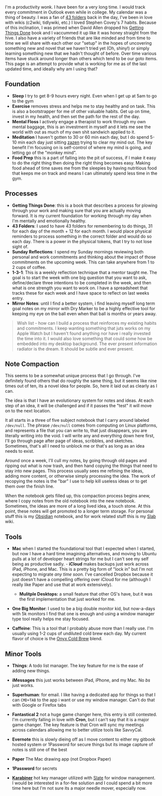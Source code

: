I'm a productivity wonk. I have been for a very long time. I would track
every commitment in Outlook even while in college. My calendar was a
thing of beauty. I was a fan of
[43 folders](http://www.43folders.com) back in the day, I've
been in love with wikis (c2wiki, tidlywiki, etc.) I loved Stephen
Covey's 7 habits. Because of this inclination, I was primed when David Allen
dropped his [Getting Things Done](https://www.amazon.com/Getting-Things-Done-Stress-Free-Productivity/dp/0142000280)
book and I vaccummed it up like it was honey straight from the hive. I
also have a variety of friends that are like minded and from time to
time we will share with each other our "setup" in the hopes of
uncovering something new and novel that we haven't tried yet (Oh, shiny!) or simply learning something new that we hadn't thought of
before. Over time various items have stuck around longer than others which
tend to be our goto items. This page is an attempt to provide what is
working for me as of the last updated time, and ideally why am I using
that?

## Foundation

-
  **Sleep** I try to get 8-9 hours every night. Even when I
  get up at 5am to go to the gym
-
  **Exercise** removes stress and helps me to stay healthy
  and on task. This is also a bootstrapper for me of other valuable
  habits. Get up on time, invest in my health, and then set the path for
  the rest of the day.
-
  **Mental Floss** I actively engage a therapist to work
  through my own mental baggage, this is an investment in myself and it
  lets me see the world with out as much of my own shit sandwich
  applied to it.
-
  **Meditation** I haven't gotten to 30 or 60 min each day,
  but I do spend 5-10 min each day just sitting
  [zazen](https://en.wikipedia.org/wiki/Zazen) trying to clear my mind
  out. The key benefit I'm focusing on is self-control of where my mind
  is going, and letting go of the "monkey mind".
-
  **Food Prep** this is a part of falling into the pit of
  success, if I make it easy to do the right thing then doing the right
  thing becomes easy. Making food ahead of time saves me from the
  sleepies by having nutritious food that keeps me on track and means I
  can ultimately spend less time in the gym.

## Processes

-
  **Getting Things Done**: this is a book that describes a
  process for plowing through your work and making sure that you are
  actually moving forward. It is my current foundation for working
  through my day when I'm mentally and emotionally healthy.
-
  **43 Folders**: I used to have 43 folders for remembering to do things,
  31 for each day of the month + 12 for each month. I would place
  physical reminders to process something in the correct folder and
  would do so each day. There is a power in the physical tokens, that I
  try to not lose sight of.
-
  **Sunday Reflections**: I spend my Sunday mornings
  reviewing both personal and work commitments and thinking about the
  impact of those commitments on the upcoming week. This can take
  anywhere from 1 to 2 cups of coffee.
-
  **1-3-1**: This is a weekly reflection technique that a
  mentor taught me. The goal is to start the week with one big question
  that you want to ask, define/declare three intentions to be completed
  in the week, and then what is one strength you want to work on. I have
  a spreadsheet that tracks these for each week and I have space to
  reflect on last weeks entry.
-
  **Mirror Notes**: until I find a better system, i find
  leaving myself long term goal notes on my mirror with Dry Marker to be
  a highly effective tool for keeping my eye on the ball even when that
  ball is months or years away.

> Wish list - how can I build a process that reinforces my existing habits
and commitments. I keep wanting something that juts works on my Apple
Watch but I haven't found anything nor have i really invested the time
into it. I would also love something that could some how be embedded
into my desktop background. The ever present information radiator is the
dream. It should be subtle and ever present.

## Note Compaction

This seems to be a somewhat unique process that I go through. I've definitely
found others that do roughly the same thing, but it seems like nine times
out of ten, its a novel idea for people. So, here it laid out as clearly as 
I can.

The idea is that I have an evolutionary system for notes and ideas. At each step of an idea, it will be challenged and if it passes the "test" it will move on to the next location.

It all starts in a three of five subject notebook that I carry around labeled `/dev/null`. The phrase `/dev/null` comes from computing on Linux platforms, and represents a file that you can write to, that just disappears, you are literally writing into the void. I will write any and everything down here first, I'll go through page after page of ideas, scribbles, and sketches. Sometimes, that's all I need to unblock me or that's as long as an idea needs to exist.

Around once a week, I'll cull my notes, by going through old pages and ripping out what is now trash, and then hand copying the things that need to stay into new pages. This process usually sees me refining the ideas, adding more content, or otherwise simply processing the idea. The work of recopying the notes is the "bar" I use to help kill useless ideas or to get them over the finish line.

When the notebook gets filled up, this compaction process begins anew, where I copy notes from the old notebook into the new notebook. Sometimes, the ideas are more of a long lived idea, a touch stone. At this point, these notes will get promoted to a longer term storage. For personal stuff this is my [Obsidian](https://obsidian.md/) notebook, and for work related stuff this is my [Slab](https://slab.com/) wiki.

## Tools

- **Mac** when I started the foundational tool that I expected
when I started, but now I have a hard time imagining alternatives, and
moving to Ubuntu pulls at a lot of developer heart strings for me but I
can't see my self being as productive sadly. - **iCloud** 
makes backups just work across iPad, iPhone, and Mac. This is a pretty big
form of "lock in" but I'm not expecting to migrate _any time soon._ I've
cancelled Dropbox because it just doesn't have a compelling offering over
iCloud for me (although I really like Paper and use that at work
extensively). 
  - **Mulitple Desktops:** a small feature that
  other OS's have, but it was the first implementation that just worked for
  me.

- **One Big Monitor**: I used to be a big double monitor kid,
but now-a-days with 5k monitors I find that one is enough and using a
window manager type tool really helps me stay focused.

- **Caffeine**: This is a tool that I probably abuse more than I really use. I'm usually using 1-2 cups of undiluted cold brew each day. My current flavor of choice is the [Onyx Cold Brew](https://onyxcoffeelab.com/products/cold-brew?variant=31888816078946) blend.

## Minor Tools

- **Things**: A todo list manager. The key feature for me is the ease of adding new things.
- **iMessages** this just works between iPad, iPhone, and my Mac. No _bs_ just works.
- **Superhuman**: for email. I like having a dedicated app for things so that I can `CMD+TAB` to the app i want or use my window  manager. Can't do that with Google or Firefox tabs
  
- **Fantastical 2** not a huge game changer here, this
entry is still contested. I'm currently falling in love with **Cron**, but I can't say that it is a major game changer. The key feature is that Cron will sync my meetings across calendars allowing me to better utilize tools like SavvyCal.

- **Evernote** this is slowly dieing off as I move content to either my gitbook hosted system or 1Password for secure things but its image capture of notes is still one of the best

- **Paper** The Mac drawing app (not Dropbox Paper)
- **1Password** for secrets
- **[Karabiner](https://pqrs.org/osx/karabiner/)** hot key manager utilized with [Slate](https://github.com/jigish/slate) for window management. I would be interested in a for-fee solution and  I could spend a bit more time here but I'm not sure its a major needle  mover, especially now.

